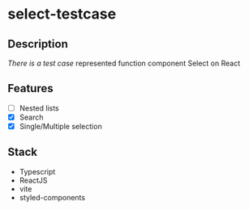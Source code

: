 # select-testcase


## Description
*There is a test case* represented function component Select on React

## Features
 - [ ] Nested lists
 - [x] Search
 - [x] Single/Multiple selection

## Stack
* Typescript
* ReactJS
* vite
* styled-components
